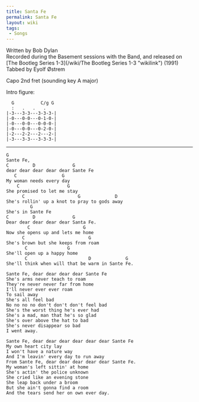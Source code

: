 ```yaml
---
title: Santa Fe
permalink: Santa Fe
layout: wiki
tags:
 - Songs
---
```


Written by Bob Dylan  
Recorded during the Basement sessions with the Band, and released on
[The Bootleg Series 1-3](/wiki/The Bootleg Series 1-3 "wikilink") (1991)  
Tabbed by Eyolf Østrem

Capo 2nd fret (sounding key A major)

Intro figure:

      G          C/g G
      :   .   .   .
    |-3---3-3---3-3-3-|
    |-0---0-0---0-1-0-|
    |-0---0-0---0-0-0-|
    |-0---0-0---0-2-0-|
    |-2---2-2---2---2-|
    |-3---3-3---3-3-3-|

* * * * *

    G
    Sante Fe,
    C         D              G
    dear dear dear dear dear Sante Fe
       C                 G
    My woman needs every day
        C                  G
    She promised to let me stay
          C                    G             D
    She's rollin' up a knot to pray to gods away
             G
    She's in Sante Fe
    C         D              G
    Dear dear dear dear dear Santa Fe.
            C                    G
    Now she opens up and lets me home
          C                        G
    She's brown but she keeps from roam
           C               G
    She'll open up a happy home
           C                       D             G
    She'll think when will that be warm in Sante Fe.

    Sante Fe, dear dear dear dear Sante Fe
    She's arms never teach to roam
    They're never never far from home
    I'll never ever ever roam
    To sail away
    She's all feel bad
    No no no no don't don't don't feel bad
    She's the worst thing he's ever had
    She's a mad, man that he's so glad
    She's over above the hat to bad
    She's never disappear so bad
    I went away.

    Sante Fe, dear dear dear dear dear dear Sante Fe
    My own heart city lay
    I won't have a nature way
    And I'm leavin' every day to run away
    From Sante Fe, dear dear dear dear dear Sante Fe.
    My woman's left sittin' at home
    She's actin' the police unknown
    She cried like an evening stone
    She leap back under a broom
    But she ain't gonna find a room
    And the tears send her on own ever day.
